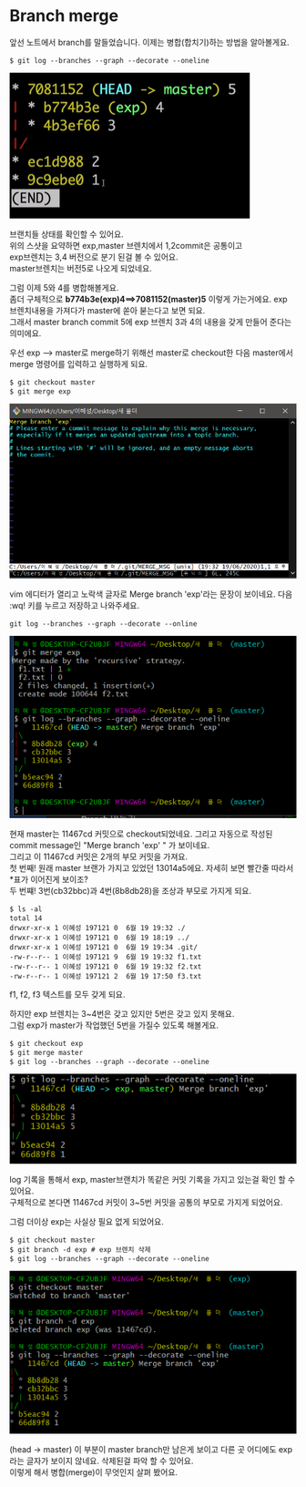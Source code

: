 # Branch merge

앞선 노트에서 branch를 말들었습니다. 이제는 병합\(합치기\)하는 방법을 알아볼게요.   


```text
$ git log --branches --graph --decorate --oneline

```

![](../../.gitbook/assets/image%20%28258%29.png)

브랜치들 상태를 확인할 수 있어요.   
위의 스샷을 요약하면 exp,master 브렌치에서 1,2commit은 공통이고   
exp브렌치는 3,4 버전으로 분기 된걸 볼 수 있어요.   
master브렌치는 버전5로 나오게 되었네요.   
  
그럼 이제 5와 4를 병합해볼게요.   
좀더 구체적으로  **b774b3e\(exp\)4==&gt;7081152\(master\)5** 이렇게 가는거에요. exp 브렌치내용을 가져다가 master에 쏟아 붇는다고 보면 되요.   
그래서 master branch commit 5에 exp 브렌치 3과 4의 내용을 갖게 만들어 준다는 의미에요.   


우선 exp --&gt; master로 merge하기 위해선 master로 checkout한 다음 master에서 merge 명령어를 입력하고 실행하게 되요. 

```text
$ git checkout master 
$ git merge exp  
```

![git merge exp ](../../.gitbook/assets/image%20%28261%29.png)

vim 에디터가 열리고 노락색 글자로 Merge branch 'exp'라는 문장이 보이네요. 다음 :wq! 키를 누르고 저장하고 나와주세요.   


```text
git log --branches --graph --decorate --online
```

![](../../.gitbook/assets/image%20%28282%29.png)

현재 master는 11467cd 커밋으로 checkout되었네요. 그리고 자동으로 작성된 commit message인 "Merge branch 'exp' " 가 보이네요.   
그리고 이 11467cd 커밋은 2개의 부모 커밋을 가져요.   
첫 번째! 원래 master 브랜가 가지고 있었던 13014a5에요. 자세히 보면 빨간줄 따라서 \*표가 이어진게 보이조?   
두 번쨰! 3번\(cb32bbc\)과 4번\(8b8db28\)을 조상과 부모로 가지게 되요.

```text
$ ls -al
total 14
drwxr-xr-x 1 이혜성 197121 0  6월 19 19:32 ./
drwxr-xr-x 1 이혜성 197121 0  6월 19 18:19 ../
drwxr-xr-x 1 이혜성 197121 0  6월 19 19:34 .git/
-rw-r--r-- 1 이혜성 197121 9  6월 19 19:32 f1.txt
-rw-r--r-- 1 이혜성 197121 0  6월 19 19:32 f2.txt
-rw-r--r-- 1 이혜성 197121 2  6월 19 17:50 f3.txt

```

f1, f2, f3 텍스트를 모두 갖게 되요. 

하지만 exp 브렌치는 3~4번은 갖고 있지만 5번은 갖고  있지 못해요.   
 그럼 exp가 master가 작업했던 5번을 가질수 있도록 해볼게요. 

```text
$ git checkout exp
$ git merge master 
$ git log --branches --graph --decorate --oneline
```

![](../../.gitbook/assets/image%20%28263%29.png)

log 기록을 통해서 exp, master브랜치가 똑같은 커밋 기록을 가지고 있는걸 확인 할 수 있어요.   
구체적으로 본다면 11467cd 커밋이 3~5번 커밋을 공통의 부모로 가지게 되었어요.   
  
그럼 더이상 exp는 사실상 필요 없게 되었어요. 

```text
$ git checkout master 
$ git branch -d exp # exp 브렌치 삭제 
$ git log --branches --graph --decorate --oneline
```

![](../../.gitbook/assets/image%20%28281%29.png)

\(head -&gt; master\) 이 부분이 master branch만 남은게 보이고 다른 곳 어디에도 exp라는 글자가 보이지 않네요. 삭제된걸 파악 할 수 있어요.   
이렇게 해서 병합\(merge\)이 무엇인지 살펴 봤어요. 

